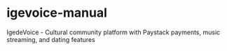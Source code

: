 # igevoice-manual
IgedeVoice - Cultural community platform with Paystack payments, music streaming, and dating features
